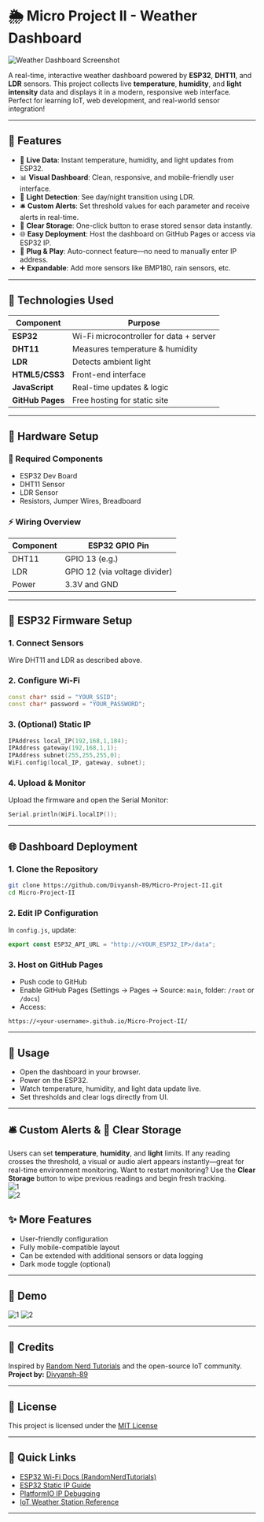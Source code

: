 
# 🌦️ Micro Project II - Weather Dashboard

![Weather Dashboard Screenshot](https://github.com/Divyansh-89/Micro-Project-II/blob/d982414611d399bfdb945bcc1b78103bd63f3929/DEMO%20IMAGES/Screenshot%202025-05-12%20083959.png)

A real-time, interactive weather dashboard powered by **ESP32**, **DHT11**, and **LDR** sensors. This project collects live **temperature**, **humidity**, and **light intensity** data and displays it in a modern, responsive web interface. Perfect for learning IoT, web development, and real-world sensor integration!

---

## 🚀 Features

- 🔴 **Live Data**: Instant temperature, humidity, and light updates from ESP32.
- 📊 **Visual Dashboard**: Clean, responsive, and mobile-friendly user interface.
- 🌙 **Light Detection**: See day/night transition using LDR.
- 🛎️ **Custom Alerts**: Set threshold values for each parameter and receive alerts in real-time.
- 🧹 **Clear Storage**: One-click button to erase stored sensor data instantly.
- 🌐 **Easy Deployment**: Host the dashboard on GitHub Pages or access via ESP32 IP.
- 🔌 **Plug & Play**: Auto-connect feature—no need to manually enter IP address.
- ➕ **Expandable**: Add more sensors like BMP180, rain sensors, etc.

---

## 🧰 Technologies Used

| Component        | Purpose                                 |
|------------------|-----------------------------------------|
| **ESP32**         | Wi-Fi microcontroller for data + server |
| **DHT11**         | Measures temperature & humidity         |
| **LDR**           | Detects ambient light                   |
| **HTML5/CSS3**    | Front-end interface                     |
| **JavaScript**    | Real-time updates & logic               |
| **GitHub Pages**  | Free hosting for static site            |

---

## 🧱 Hardware Setup

### 🔌 Required Components

- ESP32 Dev Board  
- DHT11 Sensor  
- LDR Sensor  
- Resistors, Jumper Wires, Breadboard  

### ⚡ Wiring Overview

| Component | ESP32 GPIO Pin |
|----------|----------------|
| DHT11    | GPIO 13 (e.g.) |
| LDR      | GPIO 12 (via voltage divider) |
| Power    | 3.3V and GND   |

---

## 🔧 ESP32 Firmware Setup

### 1. Connect Sensors
Wire DHT11 and LDR as described above.

### 2. Configure Wi-Fi

```cpp
const char* ssid = "YOUR_SSID";
const char* password = "YOUR_PASSWORD";
```

### 3. (Optional) Static IP

```cpp
IPAddress local_IP(192,168,1,184);
IPAddress gateway(192,168,1,1);
IPAddress subnet(255,255,255,0);
WiFi.config(local_IP, gateway, subnet);
```

### 4. Upload & Monitor
Upload the firmware and open the Serial Monitor:

```cpp
Serial.println(WiFi.localIP());
```

---

## 🌐 Dashboard Deployment

### 1. Clone the Repository

```bash
git clone https://github.com/Divyansh-89/Micro-Project-II.git
cd Micro-Project-II
```

### 2. Edit IP Configuration

In `config.js`, update:

```js
export const ESP32_API_URL = "http://<YOUR_ESP32_IP>/data";
```

### 3. Host on GitHub Pages

- Push code to GitHub  
- Enable GitHub Pages (Settings → Pages → Source: `main`, folder: `/root` or `/docs`)  
- Access:  
```
https://<your-username>.github.io/Micro-Project-II/
```

---

## 📖 Usage

- Open the dashboard in your browser.
- Power on the ESP32.
- Watch temperature, humidity, and light data update live.
- Set thresholds and clear logs directly from UI.

---

## 🛎️ Custom Alerts & 🧹 Clear Storage

Users can set **temperature**, **humidity**, and **light** limits. If any reading crosses the threshold, a visual or audio alert appears instantly—great for real-time environment monitoring. Want to restart monitoring? Use the **Clear Storage** button to wipe previous readings and begin fresh tracking.  
![1](https://github.com/Divyansh-89/Micro-Project-II/blob/d982414611d399bfdb945bcc1b78103bd63f3929/DEMO%20IMAGES/Screenshot%202025-05-12%20084140.png)  
![2](https://github.com/Divyansh-89/Micro-Project-II/blob/d982414611d399bfdb945bcc1b78103bd63f3929/DEMO%20IMAGES/Screenshot%202025-05-12%20084105.png)  


## ✨ More Features

- User-friendly configuration
- Fully mobile-compatible layout
- Can be extended with additional sensors or data logging
- Dark mode toggle (optional)

---

## 📸 Demo

![1](https://github.com/Divyansh-89/Micro-Project-II/blob/d982414611d399bfdb945bcc1b78103bd63f3929/DEMO%20IMAGES/Screenshot%202025-05-12%20003439.png)
![2](https://github.com/Divyansh-89/Micro-Project-II/blob/d982414611d399bfdb945bcc1b78103bd63f3929/DEMO%20IMAGES/Screenshot%202025-05-12%20084522.png)


---

## 🤝 Credits

Inspired by [Random Nerd Tutorials](https://randomnerdtutorials.com) and the open-source IoT community.  
**Project by:** [Divyansh-89](https://github.com/Divyansh-89)

---

## 📄 License

This project is licensed under the [MIT License](https://github.com/Divyansh-89/Micro-Project-II/blob/7787d145afd34f5250210711c1409f96d12c11d7/LICENSE)

---

## 📌 Quick Links

- [ESP32 Wi-Fi Docs (RandomNerdTutorials)](https://randomnerdtutorials.com/esp32-useful-wi-fi-functions-arduino/)
- [ESP32 Static IP Guide](https://randomnerdtutorials.com/esp32-static-fixed-ip-address-arduino-ide/)
- [PlatformIO IP Debugging](https://community.platformio.org/t/how-do-i-find-the-ip-address-for-esp32/14516)
- [IoT Weather Station Reference](https://iotdesignpro.com/projects/iot-based-esp32-wi-fi-weather-station-using-dht11-and-bmp-180-sensor)

---
